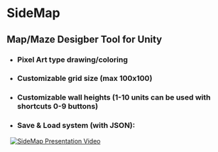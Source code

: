 # SideMap 
## Map/Maze Desigber Tool for Unity

* ### Pixel Art type drawing/coloring
* ### Customizable grid size (max 100x100)
* ### Customizable wall heights (1-10 units can be used with shortcuts 0-9 buttons)
* ### Save & Load system (with JSON): 

&nbsp;
[![SideMap Presentation Video](https://i.ytimg.com/vi/6g4fAjDmSLs/maxresdefault.jpg)](https://www.youtube.com/watch?v=6g4fAjDmSLs "SideMap Presentation Video")
